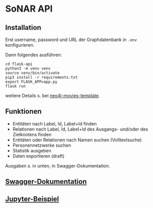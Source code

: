 # SoNAR API

## Installation

Erst username, password und URL der Graphdatenbank in  `.env`  konfigurieren. 

Dann folgendes ausführen:

```
cd flask-api
python3 -m venv venv
source venv/bin/activate
pip3 install -r requirements.txt
export FLASK_APP=app.py
flask run
```
weitere Details s. bei [neo4j-movies-template](https://github.com/neo4j-examples/neo4j-movies-template).

## Funktionen
- Entitäten nach Label, Id, Label+Id finden
- Relationen nach Label, Id, Label+Id des Ausgangs- und/oder des Zielknotens finden
- Entitäten oder Relationen nach Namen suchen (Volltextsuche)
- Personennetzwerke suchen
- Statistik ausgeben
- Daten exportieren (draft)

Ausgaben s. in unten, in Swagger-Dokumentation.
## [Swagger-Dokumentation](https://github.com/sonar-idh/api/blob/main/SoNAR%20API%20Demo%20Swagger%20UI.pdf)
## [Jupyter-Beispiel](https://github.com/sonar-idh/api/blob/main/Jupyter%20example.ipynb)
